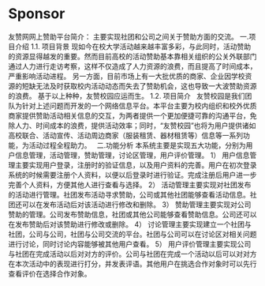 # Sponsor
友赞网网上赞助平台简介：
 主要实现社团和公司之间关于赞助方面的交流。
 一.项目介绍
1.1.	项目背景
现如今在校大学活动越来越丰富多彩，与此同时，活动赞助的资源显得越发的重要。然而目前高校的活动赞助基本靠相关组织的公关外联部门通过人力进行走访考察，这样不仅造成了人力资源的浪费，而且提高了时间成本，严重影响活动进程。
另一方面，目前市场上有一大批优质的商家、企业因学校资源的短缺无法及时获取校内活动动态而失去了赞助机会，这也导致一大波赞助资源的浪费。
基于以上种种，友赞校园应运而生。
1.2.	项目简介
    友赞校园是我们团队为针对上述问题而开发的一个网络信息平台。本平台主要为校内组织和校外优质商家提供赞助活动相关信息的交互，为两者提供一个更加便捷可靠的沟通平台，免除人力、时间成本的浪费，提供活动效率；同时，“友赞校园”也将为用户提供诸如高校联合、活动宣传、活动周边商家（服装租赁、器材租赁等）信息等一系列功能，为活动过程全程助力。
   二.功能分析
   本系统主要是实现五大功能，分别为用户信息管理，活动管理，赞助管理，讨论区管理，用户评价管理。
1）	用户信息管理主要实现用户登录，注册时的验证信息，以及用户资料的完善。用户在初次登录系统的时候需要注册个人资料，以便以后登录时进行验证。完成注册后用户进一步完善个人资料，方便其他人进行查看与选择。
2）	活动管理主要实现对社团发布的活动进行管理。社团发布活动寻求赞助，公司或其他社团能够查看活动信息。社团还可以在发布活动后对该活动进行修改和删除。
3）	赞助管理主要实现对公司赞助的管理。公司发布赞助信息，社团或其他公司能够查看赞助信息。公司还可以在发布赞助后对该赞助进行修改或删除。
4） 讨论管理主要实现建立一个社团与社团，公司与公司，社团与公司交流的平台。社团与公司可以在讨论区对相关问题进行讨论，同时讨论内容能够被其他用户查看。
5） 用户评价管理主要实现公司与社团在完成活动以后对对方的评价。公司与社团在完成一个活动以后可以对对方在本次活动中的表现进行打分，并发表评语。其他用户在挑选合作对象时可以先行查看评价在选择合作对象。
